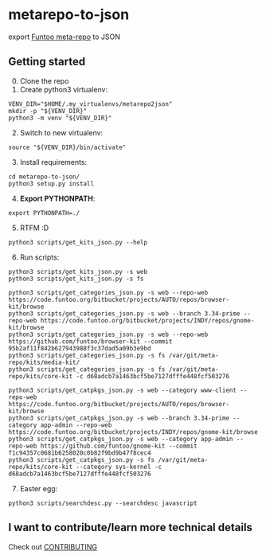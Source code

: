# metarepo-to-json
export [Funtoo meta-repo](https://github.com/funtoo/meta-repo) to JSON

## Getting started
0. Clone the repo
1. Create python3 virtualenv:
```
VENV_DIR="$HOME/.my_virtualenvs/metarepo2json"
mkdir -p "${VENV_DIR}"
python3 -m venv "${VENV_DIR}"
```
2. Switch to new virtualenv:
```
source "${VENV_DIR}/bin/activate"
```
3. Install requirements:
```
cd metarepo-to-json/
python3 setup.py install
```
4. **Export PYTHONPATH**:
```
export PYTHONPATH=./
```
5. RTFM :D
```
python3 scripts/get_kits_json.py --help
```
6. Run scripts:
```
python3 scripts/get_kits_json.py -s web
python3 scripts/get_kits_json.py -s fs
```
```
python3 scripts/get_categories_json.py -s web --repo-web https://code.funtoo.org/bitbucket/projects/AUTO/repos/browser-kit/browse
python3 scripts/get_categories_json.py -s web --branch 3.34-prime --repo-web https://code.funtoo.org/bitbucket/projects/INDY/repos/gnome-kit/browse
python3 scripts/get_categories_json.py -s web --repo-web https://github.com/funtoo/browser-kit --commit 95b2af11f842b627943988f3c37dad5a09b3e9bd
python3 scripts/get_categories_json.py -s fs /var/git/meta-repo/kits/media-kit/
python3 scripts/get_categories_json.py -s fs /var/git/meta-repo/kits/core-kit -c d68adcb7a1463bcf5be7127dfffe448fcf503276
```
```
python3 scripts/get_catpkgs_json.py -s web --category www-client --repo-web https://code.funtoo.org/bitbucket/projects/AUTO/repos/browser-kit/browse
python3 scripts/get_catpkgs_json.py -s web --branch 3.34-prime --category app-admin --repo-web https://code.funtoo.org/bitbucket/projects/INDY/repos/gnome-kit/browse
python3 scripts/get_catpkgs_json.py -s web --category app-admin --repo-web https://github.com/funtoo/gnome-kit --commit f1c94357c0681b6258020c0b82f9bd9b47f8cec4
python3 scripts/get_catpkgs_json.py -s fs /var/git/meta-repo/kits/core-kit --category sys-kernel -c d68adcb7a1463bcf5be7127dfffe448fcf503276
```
7. Easter egg:
```
python3 scripts/searchdesc.py --searchdesc javascript
```

## I want to contribute/learn more technical details
Check out [CONTRIBUTING](CONTRIBUTING.md)
